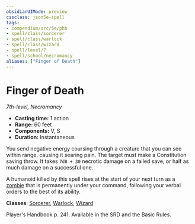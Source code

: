 ```yaml
---
obsidianUIMode: preview
cssclass: json5e-spell
tags:
- compendium/src/5e/phb
- spell/class/sorcerer
- spell/class/warlock
- spell/class/wizard
- spell/level/7
- spell/school/necromancy
aliases: ["Finger of Death"]
---
```

# Finger of Death
*7th-level, Necromancy*  

- **Casting time:** 1 action
- **Range:** 60 feet
- **Components:** V, S
- **Duration:** Instantaneous

You send negative energy coursing through a creature that you can see within range, causing it searing pain. The target must make a Constitution saving throw. It takes `7d8 + 30` necrotic damage on a failed save, or half as much damage on a successful one.

A humanoid killed by this spell rises at the start of your next turn as a [zombie](zombie.md#) that is permanently under your command, following your verbal orders to the best of its ability.

**Classes**: [Sorcerer](../../classes/sorcerer.md#), [Warlock](../../classes/warlock.md#), [Wizard](../../classes/wizard.md#)

Player's Handbook p. 241. Available in the SRD and the Basic Rules.